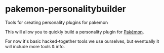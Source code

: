 # pakemon-personalitybuilder
Tools for creating personality plugins for pakemon

This will allow you to quickly build a personality plugin for [Pakémon](https://github.com/notnullgames//pakemon).

For now it's basic hacked-together tools we use ourselves, but eventually it will include more tools & info.
